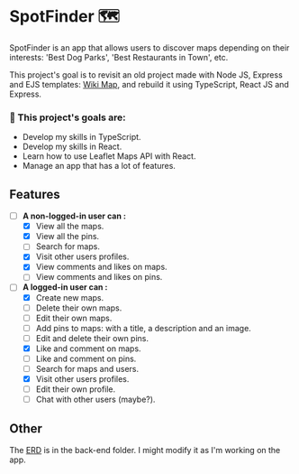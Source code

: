 # SpotFinder 🗺️

SpotFinder is an app that allows users to discover maps depending on their interests: 'Best Dog Parks', 'Best Restaurants in Town', etc. 

This project's goal is to revisit an old project made with Node JS, Express and EJS templates: [Wiki Map](https://github.com/Purpleknife/Wiki-Map), and rebuild it using TypeScript, React JS and Express.

<strong><h3> 📌 This project's goals are:</h3></strong>
- Develop my skills in TypeScript.
- Develop my skills in React.
- Learn how to use Leaflet Maps API with React.
- Manage an app that has a lot of features.

## Features
- [ ] <strong>A non-logged-in user can :</strong>
  - [X] View all the maps.
  - [X] View all the pins.
  - [ ] Search for maps.
  - [X] Visit other users profiles.
  - [X] View comments and likes on maps.
  - [ ] View comments and likes on pins.
- [ ] <strong>A logged-in user can :</strong>
  - [X] Create new maps.
  - [ ] Delete their own maps.
  - [ ] Edit their own maps.
  - [ ] Add pins to maps: with a title, a description and an image.
  - [ ] Edit and delete their own pins.
  - [X] Like and comment on maps.
  - [ ] Like and comment on pins.
  - [ ] Search for maps and users.
  - [X] Visit other users profiles.
  - [ ] Edit their own profile.
  - [ ] Chat with other users (maybe?).

## Other
The [ERD](https://github.com/Purpleknife/SpotFinder/blob/master/back-end/ERD%20-%20SpotFinder.png) is in the back-end folder. I might modify it as I'm working on the app.

